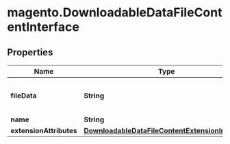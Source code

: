 # magento.DownloadableDataFileContentInterface

## Properties
Name | Type | Description | Notes
------------ | ------------- | ------------- | -------------
**fileData** | **String** | Data (base64 encoded content) | 
**name** | **String** | File name | 
**extensionAttributes** | [**DownloadableDataFileContentExtensionInterface**](DownloadableDataFileContentExtensionInterface.md) |  | [optional] 


